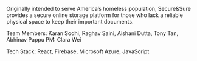 Originally intended to serve America’s homeless population, Secure&Sure provides a secure online storage platform for those who lack a reliable physical space to keep their important documents.

Team Members: 
    Karan Sodhi, Raghav Saini, Aishani Dutta, Tony Tan, Abhinav Pappu PM: Clara Wei
    
Tech Stack:
    React, Firebase, Microsoft Azure, JavaScript
    

